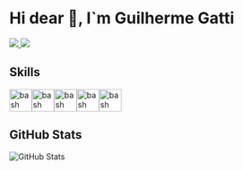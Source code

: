 <h1> Hi dear 👋, I`m Guilherme Gatti </h1>

<p align="left">
  <a href="mailto:gattiwhoomps@hotmail.com">
    <img src="https://img.shields.io/badge/-gattiwhoomps@hotmail.com-2196f3?style=flat-square&logo=Gmail&logoColor=white&link=mailto:rafaeldcmartins@gmail.com" />
  </a>
  <a href="https://www.linkedin.com/in/guidsgatti">
    <img src="https://img.shields.io/badge/-Guilherme%20Gatti-2196f3?style=flat-square&logo=Linkedin&logoColor=white&link=https://www.linkedin.com/in/rafaeldcmartins" />
  </a>
</p>

<h2>Skills</h2>
<p align="left"><img src="https://www.vectorlogo.zone/logos/git-scm/git-scm-icon.svg" alt="bash" width="40" height="40"/><img src="https://www.vectorlogo.zone/logos/linux/linux-icon.svg" alt="bash" width="40" height="40"/><img src="https://www.vectorlogo.zone/logos/w3_html5/w3_html5-icon.svg" alt="bash" width="40" height="40"/><img src="https://www.vectorlogo.zone/logos/w3_css/w3_css-icon.svg" alt="bash" width="40" height="40"/><img src="https://www.vectorlogo.zone/logos/reactjs/reactjs-icon.svg" alt="bash" width="40" height="40"/></p>

<h2>GitHub Stats</h2>
<p><img src="https://github-readme-stats.vercel.app/api?username=guigattidev&amp;show_icons=true" alt="GitHub Stats"></p>

<!--
**guigattidev/guigattidev** is a ✨ _special_ ✨ repository because its `README.md` (this file) appears on your GitHub profile.

Here are some ideas to get you started:

- 🔭 I’m currently working on ...
- 🌱 I’m currently learning ...
- 👯 I’m looking to collaborate on ...
- 🤔 I’m looking for help with ...
- 💬 Ask me about ...
- 📫 How to reach me: ...
- 😄 Pronouns: ...
- ⚡ Fun fact: ...
-->
